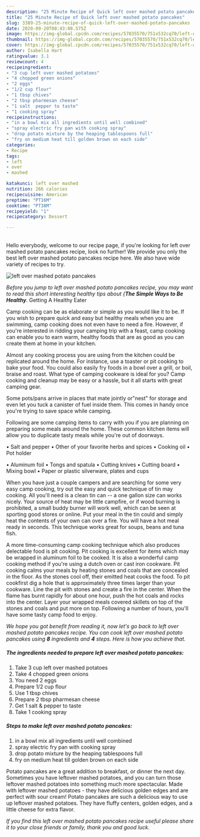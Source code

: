 ```yaml
---
description: "25 Minute Recipe of Quick left over mashed potato pancakes"
title: "25 Minute Recipe of Quick left over mashed potato pancakes"
slug: 3389-25-minute-recipe-of-quick-left-over-mashed-potato-pancakes
date: 2020-09-20T08:43:08.575Z
image: https://img-global.cpcdn.com/recipes/57035570/751x532cq70/left-over-mashed-potato-pancakes-recipe-main-photo.jpg
thumbnail: https://img-global.cpcdn.com/recipes/57035570/751x532cq70/left-over-mashed-potato-pancakes-recipe-main-photo.jpg
cover: https://img-global.cpcdn.com/recipes/57035570/751x532cq70/left-over-mashed-potato-pancakes-recipe-main-photo.jpg
author: Isabella Hart
ratingvalue: 3.1
reviewcount: 4
recipeingredient:
- "3 cup left over mashed potatoes"
- "4 chopped green onions"
- "2 eggs"
- "1/2 cup flour"
- "1 tbsp chives"
- "2 tbsp pharmesan cheese"
- "1 salt  pepper to taste"
- "1 cooking spray"
recipeinstructions:
- "in a bowl mix all ingredients until well combined"
- "spray electric fry pan with cooking spray"
- "drop potato mixture by the heaping tablespoons full"
- "fry on medium heat till golden brown on each side"
categories:
- Recipe
tags:
- left
- over
- mashed

katakunci: left over mashed 
nutrition: 266 calories
recipecuisine: American
preptime: "PT16M"
cooktime: "PT38M"
recipeyield: "1"
recipecategory: Dessert

---
```

<br>
Hello everybody, welcome to our recipe page, if you're looking for left over mashed potato pancakes recipe, look no further! We provide you only the best left over mashed potato pancakes recipe here. We also have wide variety of recipes to try.
<br>


![left over mashed potato pancakes](https://img-global.cpcdn.com/recipes/57035570/751x532cq70/left-over-mashed-potato-pancakes-recipe-main-photo.jpg)

<i>Before you jump to left over mashed potato pancakes recipe, you may want to read this short interesting healthy tips about {<strong>The Simple Ways to Be Healthy</strong>.</i>
Getting A Healthy Eater

    
Camp cooking can be as elaborate or simple as you would like it to be. If you wish to prepare quick and easy but healthy meals when you are swimming, camp cooking does not even have to need a fire. However, if you're interested in ridding your camping trip with a feast, camp cooking can enable you to earn warm, healthy foods that are as good as you can create them at home in your kitchen.

 Almost any cooking process you are using from the kitchen could be replicated around the home. For instance, use a toaster or pit cooking to bake your food. You could also easily fry foods in a bowl over a grill, or boil, braise and roast. What type of camping cookware is ideal for you? Camp cooking and cleanup may be easy or a hassle, but it all starts with great camping gear.

Some pots/pans arrive in places that mate jointly or"nest" for storage and even let you tuck a canister of fuel inside them. This comes in handy once you're trying to save space while camping.

Following are some camping items to carry with you if you are planning on preparing some meals around the home. These common kitchen items will allow you to duplicate tasty meals while you're out of doorways.

• Salt and pepper
• Other of your favorite herbs and spices
• Cooking oil
• Pot holder

• Aluminum foil
• Tongs and spatula
• Cutting knives
• Cutting board
• Mixing bowl
• Paper or plastic silverware, plates and cups

When you have just a couple campers and are searching for some very easy camp cooking, try out the easy and quick technique of tin may cooking. All you'll need is a clean tin can -- a one gallon size can works nicely. Your source of heat may be little campfire, or if wood burning is prohibited, a small buddy burner will work well, which can be seen at sporting good stores or online. Put your meal in the tin could and simply heat the contents of your own can over a fire. You will have a hot meal ready in seconds.  This technique works great for soups, beans and tuna fish.

A more time-consuming camp cooking technique which also produces delectable food is pit cooking. Pit cooking is excellent for items which may be wrapped in aluminum foil to be cooked.  It is also a wonderful camp cooking method if you're using a dutch oven or cast iron cookware. Pit cooking calms your meals by heating stones and coals that are concealed in the floor. As the stones cool off, their emitted heat cooks the food. To pit cookfirst dig a hole that is approximately three times larger than your cookware. Line the pit with stones and create a fire in the center. When the flame has burnt rapidly for about one hour, push the hot coals and rocks into the center. Layer your wrapped meals covered skillets on top of the stones and coals and put more on top. Following a number of hours, you'll have some tasty camp food to enjoy.


<i>We hope you got benefit from reading it, now let's go back to left over mashed potato pancakes recipe. You can cook left over mashed potato pancakes using <strong>8</strong> ingredients and <strong>4</strong> steps. Here is how you achieve that.
</i>

##### The ingredients needed to prepare left over mashed potato pancakes:

1. Take 3 cup left over mashed potatoes
1. Take 4 chopped green onions
1. You need 2 eggs
1. Prepare 1/2 cup flour
1. Use 1 tbsp chives
1. Prepare 2 tbsp pharmesan cheese
1. Get 1 salt &amp; pepper to taste
1. Take 1 cooking spray


##### Steps to make left over mashed potato pancakes:

1. in a bowl mix all ingredients until well combined
1. spray electric fry pan with cooking spray
1. drop potato mixture by the heaping tablespoons full
1. fry on medium heat till golden brown on each side


Potato pancakes are a great addition to breakfast, or dinner the next day. Sometimes you have leftover mashed potatoes, and you can turn those leftover mashed potatoes into something much more spectacular. Made with leftover mashed potatoes - they have delicious golden edges and are perfect with sour cream! Potato pancakes are such a delicious way to use up leftover mashed potatoes. They have fluffy centers, golden edges, and a little cheese for extra flavor. 

<i>If you find this left over mashed potato pancakes recipe useful please share it to your close friends or family, thank you and good luck.</i>
